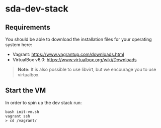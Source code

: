 # sda-dev-stack

## Requirements

You should be able to download the installation files for your operating system here:

- Vagrant: https://www.vagrantup.com/downloads.html
- VirtualBox v6.0: https://www.virtualbox.org/wiki/Downloads

> **Note:** It is also possible to use libvirt, but we encourage you to use virtualbox.


## Start the VM

In order to spin up the dev stack run:
```command
bash init-vm.sh
vagrant ssh
> cd /vagrant/
```
